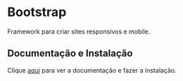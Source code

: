 # Bootstrap

Framework para criar sites responsivos e mobile.

## Documentação e Instalação

Clique [aqui](http://getbootstrap.com/) para ver a documentação e fazer a instalação.
